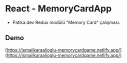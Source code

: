 # React - MemoryCardApp

* Patika.dev Redux modülü "Memory Card" çalışması.

## Demo

[https://ismailkaraalioglu-memorycardgame.netlify.app/](https://ismailkaraalioglu-memorycardgame.netlify.app/)

